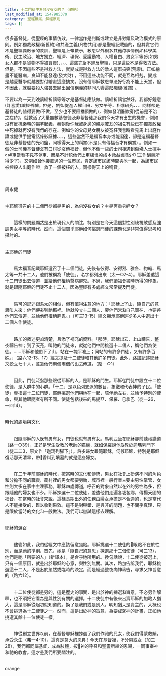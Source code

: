 ```yaml
---
title: 十二門徒中為何沒有女的？ (轉貼)
last_modified_at: 1547985379
category: 聖經無誤、解經原則
tags: []
---
```


<p>很多基督徒，從聖經的事情仿效，一律當作是判斷或建立是非對錯及政治模式的原則。例如獨裁政權(新舊約)和共產主義(凡物共用)都是聖經記載過的，但其實它們不是聖經要啟示的教訓。聖經是上帝啟示，教恩以外很多其他的事情例如科學美術、民主政治、地方獨立、經濟、環保、愛護動物、人權自由、男女平等(例如男女人都不是貨物不得被買賣)、、、、這些完全不違反聖經，只是這些不是得救方法。但是，不因這些不是得救方法，就變成是得救方法的敵人這麼搞笑(荒謬)。正如繪畫不能醫病，良知不能發達(發大財) ，不因這些功能不同，就是互為相剋，變成是越愛醫學就越要對付繪畫這麼搞笑。沒有信耶穌救恩單憑好行為不能上天堂，但不因此，就越要殺人強姦去顯出因信稱義的非同凡響這麼痴線(離譜) 。<br/><br/>不要以為一天到晚讀經祈禱等等才是基督徒應該做。讀經祈禱當然好，我都好鐘意(好喜愛)讀經祈禱。但是，例如促進人權自由、男女平等、科學研究、、、同樣都是基督徒的値得要做(不做，至少也不要阻擋願做的)，例如發明醫肺癆(從前是不治之症)的，就救活了大量無數基督徒及非基督徒那我們今天才有出生的機會，例如沒有反抗秦朝的揭竿起義，秦朝後你我或身邊的親朋戚友的祖先有些已在獨裁政權中死掉就再沒有我們的存在、例如你的父母兒女朋友被冤枉我當時看見馬上出庭作證或提供手提電話錄影証據、、、，這些當然不是福音本身或能發達，卻是造福基督徒及非基督徒的光和鹽，同樣得天上的稱賞(不是只有傳福音才有稱賞) 。例如一個的士司機基督徒沒有口材從沒傳福音，但他不像一些的士司機遇到傷殘人士揮手call車當看不見不停車，而是不計較他們上車緩慢的成本效益會賺少D(工作酬勞所得少了)，又例如曾他接載過的一位市民，肯定該市民該時間與他一起，為該市民被控殺人出庭作證，救了一個被枉的人，同樣得天上的稱賞。<br/><br/><br/><br/><!--more-->周永健<br/><br/><br/>主耶穌選召的十二個門徒都是男的，為何沒有女的？主是否重男輕女？ <br/><br/><br/>　　這樣的問題顯然是出於現代人的關注，特別是在今天這個對性別歧視敏感及強調男女平等的時代。然而，這個關乎耶穌如何挑選門徒的課題也是非常值得思考和探討的。<br/><br/><br/>主耶穌的門徒 <br/><br/><br/>　　馬太福音記載耶穌選召了十二個門徒，先後有彼得、安得烈、雅各、約翰、馬太等一共十二人，他們被稱為「使徒」，名字都列出來（太一○2-4）。耶穌差遣這十二門徒出去傳道，並給他們權柄醫病趕鬼。不過，我們讀福音書時所得的印象，就是跟隨耶穌的門徒不止十二人，因為聖經有多處經文常常提及門徒。<br/><br/><br/> 　　馬可的記述跟馬太的相似，但有值得注意的地方：「耶穌上了山，隨自己的意思叫人來；他們便來到祂那裡。祂就設立十二個人，要他們常和自己同在，也要差他們去傳道，並給他們權柄趕鬼。」（可三13-15）經文顯示耶穌是從多人中選出十二個人作使徒。<br/><br/><br/> 　　路加的敘述更加清楚，且添了補充的資料。「那時，耶穌出去，上山禱告，整夜禱告神；到了天亮，叫祂的門徒來，就從他們中間挑選十二個人，稱他們為使徒。……耶穌和他們下了山，站在一塊平地上；同站的有許多門徒，又有許多百姓。」（路六12-13、17）經文提及十二使徒和其他許多門徒。此外，路加記述耶穌又設立七十人，差遣他們兩個兩個的出去傳道。（路一○1）<br/><br/><br/> 　　因此，門徒泛指那些跟從耶穌的人，是耶穌的門生。耶穌從門徒中設立十二位使徒，是大群中的小群。「十二」是以色列支派的數目，象徵和代表神的子民。「使徒」專指這十二位門徒，耶穌挑選他們與祂在一起，陪伴祂左右，並給予特別的使命，與其他跟隨者有所不同。使徒包括後來的馬提亞、保羅、巴拿巴（徒一26，一四14）。<br/><br/><br/>時代的處境與文化 <br/><br/><br/>　　跟隨耶穌的人既有男有女，門徒也就有男有女。馬利亞坐在耶穌腳前聽祂講道（路一○39），正好是學生受教於老師的描繪，就如保羅說他受教於迦瑪列門下（徒二二3，原文作「迦瑪列腳下」）。許多婦女跟隨耶穌，伺候耶穌，特別是耶穌復活那天清早，帶香料到墳墓的就是這些婦女。<br/><br/><br/> 　　在二千年前耶穌的時代，按當時的文化和傳統，男女在社會上扮演不同的角色和分擔不同的職責。農村裡的男女都要勞動，城市裡一般行業主要由男性掌管，女性則大多在家中主理家務。耶穌四處傳道，呼召的對象自然以在外的男性為多，但跟隨他的婦女也不少。耶穌揀選十二位使徒，差遣他們走遍各城各鄉，傳揚天國的福音，在當時的社會來說，這樣長期出外的任務由婦女承擔是不合適的，也是當代人不能接受的，難以收到果效。這不是對與錯、是與非的問題，也不關乎真理，只是限於當時的文化和一般做法。我們可以嘗試這樣去理解。<br/><br/><br/>耶穌的選召 <br/><br/><br/>　　儘管如此，我們從經文中應該留意幾點。耶穌挑選十二使徒的眼點不在於性別，而是祂的準則。首先，祂是「隨自己的意思」揀選那十二個使徒（可三13），他們是祂「所要的人」（新譯本），是合乎祂所用的。換句話說，十二使徒被選上，只有一個原因，就是出於耶穌的心意，與性別無關。其次，路加告訴我們，耶穌挑選這十二人，不是出於忽然或臨時的決定，而是經過整夜向神禱告，尋求父神旨意的（路六12）。<br/><br/><br/> 　　十二位使徒都是男的，這是歷史的事實，是出於神的揀選和旨意，不必另作解釋，也不須把它看為是與性別有關的選擇。十二使徒中有後來出賣耶穌的加略人猶大，這是耶穌從起初就知道的。換了是我們或是別人，明知猶大是賣主的，大概也不會挑選為十二使徒之一。然而，這是出於神的旨意，為要成就神的計畫，正如祂挑選其餘十一位使徒一樣。<br/><br/><br/> 　　神從創立世界以前，在基督耶穌裡揀選了我們作祂的兒女，使我們得蒙救贖，承受永生（弗一4-10），這真是莫大的恩典！今天在基督裡，不分男或女（加三28），我們都同屬基督，成為肢體，按神的呼召和聖靈所給的恩賜，一同事奉神和祂的教會。這才是我們所要關注的。<br/><br/><br/>orange
</p>